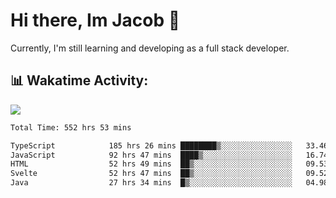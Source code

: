# Hi there, Im Jacob 👋
Currently, I'm still learning and developing as a full stack developer.

## 📊 Wakatime Activity:

![](https://wakatime.com/share/@bfeff6fe-7f39-433c-bc17-53e716b9a274/c1084c79-5b1a-4658-a9e1-8a8ffabbc873.svg)

<!--START_SECTION:waka-->

```txt
Total Time: 552 hrs 53 mins

TypeScript            185 hrs 26 mins ████████▒░░░░░░░░░░░░░░░░   33.46 %
JavaScript            92 hrs 47 mins  ████▒░░░░░░░░░░░░░░░░░░░░   16.74 %
HTML                  52 hrs 49 mins  ██▒░░░░░░░░░░░░░░░░░░░░░░   09.53 %
Svelte                52 hrs 47 mins  ██▒░░░░░░░░░░░░░░░░░░░░░░   09.52 %
Java                  27 hrs 34 mins  █▒░░░░░░░░░░░░░░░░░░░░░░░   04.98 %
```

<!--END_SECTION:waka-->
